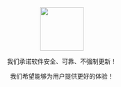 <div align=center>
	<img src="https://s2.loli.net/2025/01/11/PD45Ov2gzl8QfTU.jpg" style="width:100px;"/>
</div>

<div align=center>

我们承诺软件安全、可靠、不强制更新！

我们希望能够为用户提供更好的体验！
</div>
